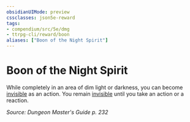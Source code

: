 ```yaml
---
obsidianUIMode: preview
cssclasses: json5e-reward
tags:
- compendium/src/5e/dmg
- ttrpg-cli/reward/boon
aliases: ["Boon of the Night Spirit"]
---
```

# Boon of the Night Spirit

While completely in an area of dim light or darkness, you can become [invisible](/3-Mechanics/CLI/rules/conditions.md#invisible) as an action. You remain [invisible](/3-Mechanics/CLI/rules/conditions.md#invisible) until you take an action or a reaction. 

*Source: Dungeon Master's Guide p. 232*